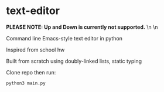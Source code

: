 # text-editor

**PLEASE NOTE: Up and Down is currently not supported.** \n \n



Command line Emacs-style text editor in python

Inspired from school hw

Built from scratch using doubly-linked lists, static typing

Clone repo then run:

```
python3 main.py
```
